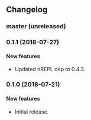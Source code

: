 ## Changelog

### master (unreleased)

### 0.1.1 (2018-07-27)

#### New features

* Updated nREPL dep to 0.4.3.

### 0.1.0 (2018-07-21)

#### New features

* Initial release.
